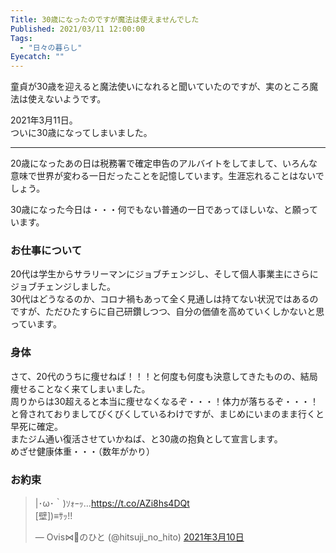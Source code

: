 ```yaml
---
Title: 30歳になったのですが魔法は使えませんでした
Published: 2021/03/11 12:00:00
Tags:
  - "日々の暮らし"
Eyecatch: ""
---
```

<p>童貞が30歳を迎えると魔法使いになれると聞いていたのですが、実のところ魔法は使えないようです。</p>

<p>2021年3月11日。<br />
ついに30歳になってしまいました。</p>

***

<p>20歳になったあの日は税務署で確定申告のアルバイトをしてまして、いろんな意味で世界が変わる一日だったことを記憶しています。生涯忘れることはないでしょう。</p>

<p>30歳になった今日は・・・何でもない普通の一日であってほしいな、と願っています。</p>

<h3>お仕事について</h3>

<p>20代は学生からサラリーマンにジョブチェンジし、そして個人事業主にさらにジョブチェンジしました。<br />
30代はどうなるのか、コロナ禍もあって全く見通しは持てない状況ではあるのですが、ただひたすらに自己研鑽しつつ、自分の価値を高めていくしかないと思っています。</p>

<h3>身体</h3>

<p>さて、20代のうちに痩せねば！！！と何度も何度も決意してきたものの、結局痩せることなく来てしまいました。<br />
周りからは30超えると本当に痩せなくなるぞ・・・！体力が落ちるぞ・・・！と脅されておりましてびくびくしているわけですが、まじめにいまのまま行くと早死に確定。<br />
またジム通い復活させていかねば、と30歳の抱負として宣言します。<br />
めざせ健康体重・・・（数年がかり）</p>

<h3>お約束</h3>

<p><blockquote data-conversation="none" class="twitter-tweet" data-lang="ja"><p lang="ja" dir="ltr">|･ω･｀)ｿｫｰｯ…<a href="https://t.co/AZi8hs4DQt">https://t.co/AZi8hs4DQt</a><br>[壁])≡ｻｯ!!</p>&mdash; Ovis⋈🐑のひと (@hitsuji_no_hito) <a href="https://twitter.com/hitsuji_no_hito/status/1369664769171496961?ref_src=twsrc%5Etfw">2021年3月10日</a></blockquote> <script async src="https://platform.twitter.com/widgets.js" charset="utf-8"></script> </p>
